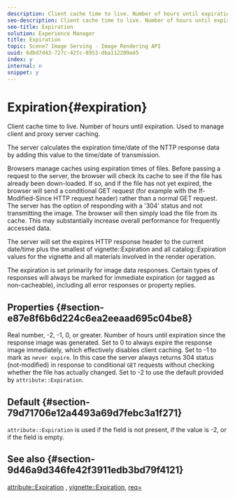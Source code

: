 ```yaml
---
description: Client cache time to live. Number of hours until expiration. Used to manage client and proxy server caching.
seo-description: Client cache time to live. Number of hours until expiration. Used to manage client and proxy server caching.
seo-title: Expiration
solution: Experience Manager
title: Expiration
topic: Scene7 Image Serving - Image Rendering API
uuid: 6dbd7d43-727c-42fc-8953-dba112209a45
index: y
internal: n
snippet: y
---
```


# Expiration{#expiration}

Client cache time to live. Number of hours until expiration. Used to manage client and proxy server caching.

The server calculates the expiration time/date of the NTTP response data by adding this value to the time/date of transmission.

Browsers manage caches using expiration times of files. Before passing a request to the server, the browser will check its cache to see if the file has already been down-loaded. If so, and if the file has not yet expired, the browser will send a conditional GET request (for example with the If-Modified-Since HTTP request header) rather than a normal GET request. The server has the option of responding with a '304' status and not transmitting the image. The browser will then simply load the file from its cache. This may substantially increase overall performance for frequently accessed data.

The server will set the expires HTTP response header to the current date/time plus the smallest of vignette::Expiration and all catalog::Expiration values for the vignette and all materials involved in the render operation.

The expiration is set primarily for image data responses. Certain types of responses will always be marked for immediate expiration (or tagged as non-cacheable), including all error responses or property replies.

## Properties {#section-e87e8f6b6d224c6ea2eeaad695c04be8}

Real number, -2, -1, 0, or greater. Number of hours until expiration since the response image was generated. Set to 0 to always expire the response image immediately, which effectively disables client caching. Set to -1 to mark as `never expire`. In this case the server always returns 304 status (not-modified) in response to conditional `GET` requests without checking whether the file has actually changed. Set to -2 to use the default provided by `attribute::Expiration`.

## Default {#section-79d71706e12a4493a69d7febc3a1f271}

`attribute::Expiration` is used if the field is not present, if the value is -2, or if the field is empty.

## See also {#section-9d46a9d346fe42f3911edb3bd79f4121}

[attribute::Expiration](../../../../../ir-api/material-cat/image-rendering-api-ref/c-ir-material-catalog/c-ir-attributes-reference/r-ir-expiration.md#reference-0f68ad8199c64bd4bc8d27dd78b7d996) , [vignette::Expiration](../../../../../ir-api/material-cat/image-rendering-api-ref/c-ir-material-catalog/c-ir-vignette-map-reference/r-ir-expiration-vignette.md#reference-df80829da93e4c0ab3f97a1792d9c74c), [req=](../../../../../ir-api/http-protocol/image-rendering-api-ref/c-ir-http-protocol-ref/c-ir-http-protocol-command-reference/r-ir-req.md#reference-792b1a663fb64261bd2de2a209b847fb) 
